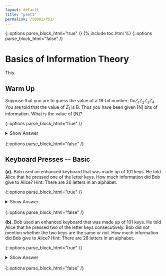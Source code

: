 ```yaml
---
layout: default
title: "pset1"
permalink: /50002/PS1/
---
```


{::options parse_block_html="true" /}
{% include toc.html %}
{::options parse_block_html="false" /}


# Basics of Information Theory
This 
## Warm Up

Suppose that you are to guess the value of a 16-bit number: 0x$Z_1Z_2Z_3Z_4$ You are told that the value of $Z_1$ is B. Thus you have been given [N] bits of information. What is the value of [N]?

{::options parse_block_html="true" /}
<details>
<summary markdown="span">Show Answer</summary>
  
Obviously $Z_x$ represents 4 bits since these are in hexadecimal number system (indicated with the prefix  `0x`.) We are literally told that the first hex digit is $B = 1011$. Hence we are given **4 bits of information**.  There are still other 12 bits that we do not know of its value. 
</details>
<br/>
{::options parse_block_html="false" /}


## Keyboard Presses -- Basic
**(a).** Bob used an enhanced keyboard that was made up of 101 keys. He told Alice that he pressed one of the letter keys. How much information did Bob give to Alice? Hint: There are 26 letters in an alphabet.

{::options parse_block_html="true" /} 
<details> 
<summary markdown="span">Show Answer</summary>

Initially, there's 101 choices. The information that Bob gave Alice
narrows down the choices into 26. The information given is therefore
$\log_2(101) - \log_2(26) = 1.958$. 
</details> 
<br/> 
{::options parse_block_html="false" /}


**(b).** Bob used an enhanced keyboard that was made up of 101 keys. He told Alice that he pressed two of the letter keys consecutively. Bob did not mention whether the two keys are the same or not. How much information did Bob give to Alice? Hint: There are 26 letters in an alphabet.

{::options parse_block_html="true" /} 
<details> 
<summary markdown="span">Show Answer</summary>

Initially, there are $101*101$ choices. 

Pressing two letter keys consecutively (might be repeated) narrows down the choices onto $26_*26$. 

Hence the information given is $\log_2(101^2) - \log_2(26^2) = 3.916$.
</details> 
<br/> 
{::options parse_block_html="false" /}

  
<!--stackedit_data:
eyJoaXN0b3J5IjpbLTE4NjkwMjU0ODAsNjA1NTg0MCwxMjIwMD
UyMTM3LDk3NzU0NDk1Nl19
-->